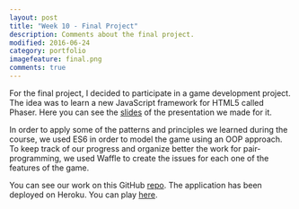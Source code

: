 ```yaml
---
layout: post
title: "Week 10 - Final Project"
description: Comments about the final project.
modified: 2016-06-24
category: portfolio
imagefeature: final.png
comments: true
---
```


For the final project, I decided to participate in a game development project. The idea was to learn a new JavaScript framework for HTML5 called Phaser. Here you can see the [slides](http://slides.com/omaralvarez-1/deck-2/fullscreen) of the presentation we made for it.

In order to apply some of the patterns and principles we learned during the course, we used ES6 in order to model the game using an OOP approach. To keep track of our progress and organize better the work for pair-programming, we used Waffle to create the issues for each one of the features of the game.

You can see our work on this GitHub <a href="https://github.com/festinalent3/final-project-makers" target="_blank">repo</a>. The application has been deployed on Heroku. You can play <a href="https://makers-invaders.herokuapp.com/" target="_blank">here</a>.
